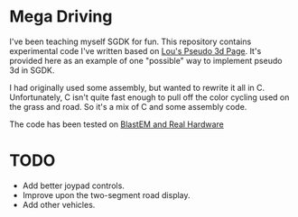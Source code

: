# Mega Driving

I've been teaching myself SGDK for fun.  This repository contains experimental code I've 
written based on [Lou's Pseudo 3d Page](http://www.extentofthejam.com/pseudo/).  It's 
provided here as an example of one "possible" way to implement pseudo 3d in SGDK. 

I had originally used some assembly, but wanted to rewrite it all in C.  Unfortunately, 
C isn't quite fast enough to pull off the color cycling used on the grass and road.  So
it's a mix of C and some assembly code.

The code has been tested on [BlastEM and Real Hardware](https://youtu.be/p99XATFhSpo)

# TODO
* Add better joypad controls.
* Improve upon the two-segment road display. 
* Add other vehicles.
